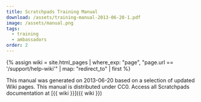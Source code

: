 ```yaml
---
title: Scratchpads Training Manual
download: /assets/training-manual-2013-06-20-1.pdf
image: /assets/manual.png
tags:
  - training
  - ambassadors
order: 2
---
```


{% assign wiki = site.html_pages | where_exp: "page", "page.url == '/support/help-wiki'" | map: "redirect_to" | first  %}

This manual was generated on 2013-06-20 based on a selection of updated Wiki pages. This manual is distributed under CC0. Access all Scratchpads documentation at [{{ wiki }}]({{ wiki }})
